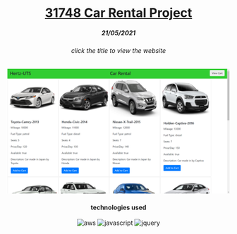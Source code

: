 <h1 align="center"><a href="https://ormux.github.io/31748-POI-Car-Rental">31748 Car Rental Project</a></h1>
<h5 align="center">21/05/2021</h5>

<h6 align="center">click the title to view the website</h6>

![sample](images/screenshot.png)

<h4 align="center">technologies used</h4>
<div align="center">
   <img alt="aws" src="https://img.shields.io/badge/-AWS-black?logo=amazon%20aws&logoColor=limegreen">
   <img alt="javascript" src="https://img.shields.io/badge/-JavaScript-black?logo=javascript&logoColor=limegreen">
   <img alt="jquery" src="https://img.shields.io/badge/-jQuery-black?logo=jquery&logoColor=limegreen">
</div>
